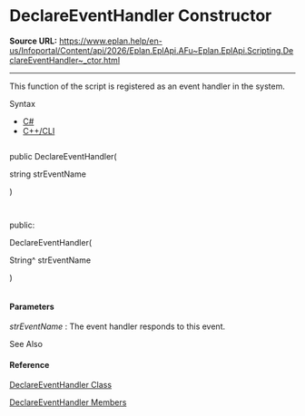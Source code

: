 # DeclareEventHandler Constructor

**Source URL:** https://www.eplan.help/en-us/Infoportal/Content/api/2026/Eplan.EplApi.AFu~Eplan.EplApi.Scripting.DeclareEventHandler~_ctor.html

---

This function of the script is registered as an event handler in the system.

Syntax

- [C#](#i-syntax-CS)
- [C++/CLI](#i-syntax-CPP2005)

```
```
public DeclareEventHandler( 
   string strEventName
)
```
```

```
```
public:
DeclareEventHandler( 
   String^ strEventName
)
```
```

#### Parameters

*strEventName*
:   The event handler responds to this event.



See Also

#### Reference

[DeclareEventHandler Class](Eplan.EplApi.AFu~Eplan.EplApi.Scripting.DeclareEventHandler.html)
  
[DeclareEventHandler Members](Eplan.EplApi.AFu~Eplan.EplApi.Scripting.DeclareEventHandler_members.html)